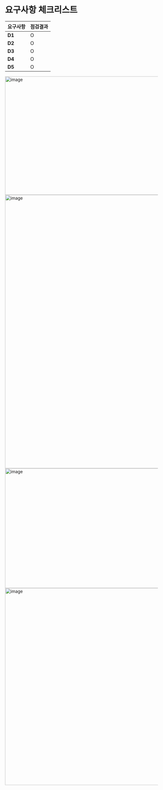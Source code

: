 # 요구사항 체크리스트
| 요구사항   |점검결과|
|--------|-------|
| **D1** |O|
| **D2** |O|
| **D3** |O|
| **D4** |O|
| **D5** |O|

<img width="972" height="389" alt="image" src="https://github.com/user-attachments/assets/47cbd673-3806-4315-b4bb-50ce6668a6b4" />
<img width="1822" height="898" alt="image" src="https://github.com/user-attachments/assets/4db25a16-23c0-44de-a139-ac58547fef14" />
<img width="1377" height="393" alt="image" src="https://github.com/user-attachments/assets/21e9eaeb-f2bd-4f2d-a721-7b84e92af167" />
<img width="1168" height="647" alt="image" src="https://github.com/user-attachments/assets/b65091f0-900f-4590-88b7-0c41c7260932" />
